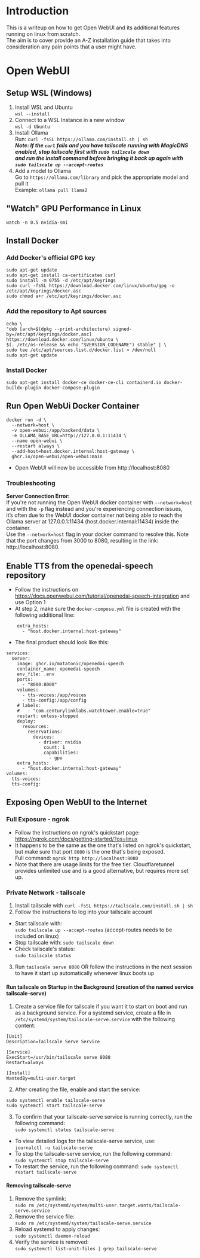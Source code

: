 # Introduction
This is a writeup on how to get Open WebUI and its additional features running on linux from scratch.  
The aim is to cover provide an A-Z installation guide that takes into consideration any pain points that a user might have.
# Open WebUI
## Setup WSL (Windows)
1) Install WSL and Ubuntu  
`wsl --install`
2) Connect to a WSL Instance in a new window  
`wsl -d Ubuntu`
3) Install Ollama  
Run: `curl -fsSL https://ollama.com/install.sh | sh`  
***Note: If the `curl` fails and you have tailscale running with MagicDNS enabled, stop tailscale first with `sudo tailscale down`***  
***and run the install command before bringing it back up again with `sudo tailscale up --accept-routes`***
4) Add a model to Ollama  
Go to `https://ollama.com/library` and pick the appropriate model and pull it  
Example: `ollama pull llama2`

## "Watch" GPU Performance in Linux
`watch -n 0.5 nvidia-smi`

## Install Docker
### Add Docker's official GPG key
```
sudo apt-get update
sudo apt-get install ca-certificates curl
sudo install -m 0755 -d /etc/apt/keyrings
sudo curl -fsSL https://download.docker.com/linux/ubuntu/gpg -o /etc/apt/keyrings/docker.asc
sudo chmod a+r /etc/apt/keyrings/docker.asc
```
### Add the repository to Apt sources
```
echo \
"deb [arch=$(dpkg --print-architecture) signed-by=/etc/apt/keyrings/docker.asc] https://download.docker.com/linux/ubuntu \
$(. /etc/os-release && echo "$VERSION_CODENAME") stable" | \
sudo tee /etc/apt/sources.list.d/docker.list > /dev/null
sudo apt-get update
```
### Install Docker
`sudo apt-get install docker-ce docker-ce-cli containerd.io docker-buildx-plugin docker-compose-plugin`

## Run Open WebUi Docker Container
```
docker run -d \
  --network=host \
  -v open-webui:/app/backend/data \
  -e OLLAMA_BASE_URL=http://127.0.0.1:11434 \
  --name open-webui \
  --restart always \
  --add-host=host.docker.internal:host-gateway \
  ghcr.io/open-webui/open-webui:main
```
- Open WebUI will now be accessible from http://localhost:8080
### Troubleshooting
**Server Connection Error:**  
If you're not running the Open WebUI docker container with `--network=host` and with the `-p` flag instead and you're experiencing connection issues,  
it’s often due to the WebUI docker container not being able to reach the Ollama server at 127.0.0.1:11434 (host.docker.internal:11434) inside the container.  
Use the `--network=host` flag in your docker command to resolve this. Note that the port changes from 3000 to 8080, resulting in the link: http://localhost:8080.
## Enable TTS from the openedai-speech repository
- Follow the instructions on https://docs.openwebui.com/tutorial/openedai-speech-integration and use Option 1
- At step 2, make sure the `docker-compose.yml` file is created with the following additional line:
```
    extra_hosts:
      - "host.docker.internal:host-gateway"
```

- The final product should look like this:  
```
services:
  server:
    image: ghcr.io/matatonic/openedai-speech
    container_name: openedai-speech
    env_file: .env
    ports:
      - "8000:8000"
    volumes:
      - tts-voices:/app/voices
      - tts-config:/app/config
    # labels:
    #   - "com.centurylinklabs.watchtower.enable=true"
    restart: unless-stopped
    deploy:
      resources:
        reservations:
          devices:
            - driver: nvidia
              count: 1
              capabilities:
                - gpu
    extra_hosts:
      - "host.docker.internal:host-gateway"
volumes:
  tts-voices:
  tts-config:
```

## Exposing Open WebUI to the Internet
### Full Exposure - ngrok
- Follow the instructions on ngrok's quickstart page:  
https://ngrok.com/docs/getting-started/?os=linux
- It happens to be the same as the one that's listed on ngrok's quickstart, but make sure that port `8080` is the one that's being exposed.   
Full command: `ngrok http http://localhost:8080`
- Note that there are usage limits for the free tier. Cloudflaretunnel provides unlimited use and is a good alternative, but requires more set up.
### Private Network - tailscale
1) Install tailscale with `curl -fsSL https://tailscale.com/install.sh | sh`
2) Follow the instructions to log into your tailscale account
- Start tailscale with:  
`sudo tailscale up --accept-routes` (accept-routes needs to be included on linux)
- Stop tailscale with:
`sudo tailscale down`
- Check tailscale's status:  
`sudo tailscale status`
3) Run `tailscale serve 8080` OR follow the instructions in the next session to have it start up automatically whenever linux boots up
#### Run tailscale on Startup in the Background (creation of the named service tailscale-serve)
1) Create a service file for tailscale if you want it to start on boot and run as a background service. For a systemd service, create a file in `/etc/systemd/system/tailscale-serve.service` with the following content:  
```
[Unit]
Description=Tailscale Serve Service

[Service]
ExecStart=/usr/bin/tailscale serve 8080
Restart=always

[Install]
WantedBy=multi-user.target
```
2) After creating the file, enable and start the service:  
```
sudo systemctl enable tailscale-serve
sudo systemctl start tailscale-serve
```  
3) To confirm that your tailscale-serve service is running correctly, run the following command:  
`sudo systemctl status tailscale-serve`
- To view detailed logs for the tailscale-serve service, use:  
`journalctl -u tailscale-serve`
- To stop the tailscale-serve service, run the following command:  
`sudo systemctl stop tailscale-serve`  
- To restart the service, run the following command:
`sudo systemctl restart tailscale-serve`
#### Removing tailscale-serve
1) Remove the symlink:  
`sudo rm /etc/systemd/system/multi-user.target.wants/tailscale-serve.service`
2) Remove the service file:  
`sudo rm /etc/systemd/system/tailscale-serve.service`
3) Reload systemd to apply changes:  
`sudo systemctl daemon-reload`
4) Verify the service is removed:  
`sudo systemctl list-unit-files | grep tailscale-serve`